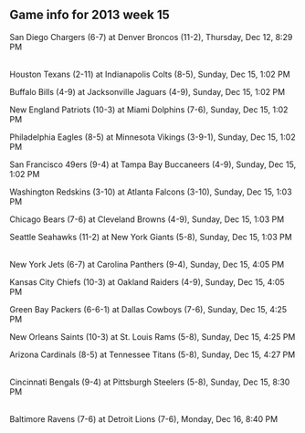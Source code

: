 ## Game info for 2013 week 15
San Diego Chargers (6-7) at Denver Broncos (11-2), Thursday, Dec 12, 8:29 PM

<br/>Houston Texans (2-11) at Indianapolis Colts (8-5), Sunday, Dec 15, 1:02 PM

Buffalo Bills (4-9) at Jacksonville Jaguars (4-9), Sunday, Dec 15, 1:02 PM

New England Patriots (10-3) at Miami Dolphins (7-6), Sunday, Dec 15, 1:02 PM

Philadelphia Eagles (8-5) at Minnesota Vikings (3-9-1), Sunday, Dec 15, 1:02 PM

San Francisco 49ers (9-4) at Tampa Bay Buccaneers (4-9), Sunday, Dec 15, 1:02 PM

Washington Redskins (3-10) at Atlanta Falcons (3-10), Sunday, Dec 15, 1:03 PM

Chicago Bears (7-6) at Cleveland Browns (4-9), Sunday, Dec 15, 1:03 PM

Seattle Seahawks (11-2) at New York Giants (5-8), Sunday, Dec 15, 1:03 PM

<br/>New York Jets (6-7) at Carolina Panthers (9-4), Sunday, Dec 15, 4:05 PM

Kansas City Chiefs (10-3) at Oakland Raiders (4-9), Sunday, Dec 15, 4:05 PM

Green Bay Packers (6-6-1) at Dallas Cowboys (7-6), Sunday, Dec 15, 4:25 PM

New Orleans Saints (10-3) at St. Louis Rams (5-8), Sunday, Dec 15, 4:25 PM

Arizona Cardinals (8-5) at Tennessee Titans (5-8), Sunday, Dec 15, 4:27 PM

<br/>Cincinnati Bengals (9-4) at Pittsburgh Steelers (5-8), Sunday, Dec 15, 8:30 PM

<br/>Baltimore Ravens (7-6) at Detroit Lions (7-6), Monday, Dec 16, 8:40 PM

